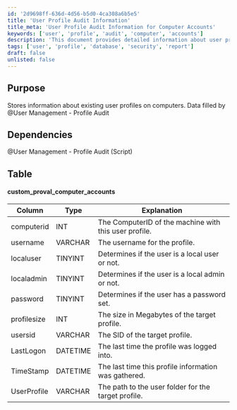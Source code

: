 ```yaml
---
id: '2d9698ff-636d-4d56-b5d0-4ca308a6b5e5'
title: 'User Profile Audit Information'
title_meta: 'User Profile Audit Information for Computer Accounts'
keywords: ['user', 'profile', 'audit', 'computer', 'accounts']
description: 'This document provides detailed information about user profiles on computers, including data storage, dependencies, and the structure of the custom_proval_computer_accounts table. It is designed to assist with the management and auditing of user profiles within an organization.'
tags: ['user', 'profile', 'database', 'security', 'report']
draft: false
unlisted: false
---
```

## Purpose

Stores information about existing user profiles on computers. Data filled by @User Management - Profile Audit

## Dependencies

@User Management - Profile Audit (Script)

## Table

#### custom_proval_computer_accounts

| Column       | Type     | Explanation                                         |
|--------------|----------|-----------------------------------------------------|
| computerid   | INT      | The ComputerID of the machine with this user profile. |
| username     | VARCHAR  | The username for the profile.                       |
| localuser    | TINYINT  | Determines if the user is a local user or not.     |
| localadmin   | TINYINT  | Determines if the user is a local admin or not.    |
| password     | TINYINT  | Determines if the user has a password set.         |
| profilesize  | INT      | The size in Megabytes of the target profile.       |
| usersid      | VARCHAR  | The SID of the target profile.                      |
| LastLogon    | DATETIME | The last time the profile was logged into.         |
| TimeStamp    | DATETIME | The last time this profile information was gathered.|
| UserProfile   | VARCHAR  | The path to the user folder for the target profile. |






